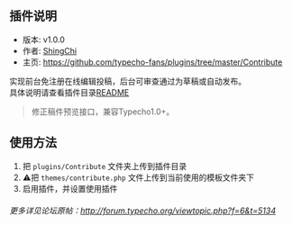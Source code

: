 ## 插件说明 ##

 - 版本: v1.0.0
 - 作者: [ShingChi](https://github.com/shingchi)
 - 主页: <https://github.com/typecho-fans/plugins/tree/master/Contribute>

实现前台免注册在线编辑投稿，后台可审查通过为草稿或自动发布。  
具体说明请查看插件目录[README](/plugins/Contribute/README.md)

 > 修正稿件预览接口，兼容Typecho1.0+。

## 使用方法 ##

 1. 把 `plugins/Contribute` 文件夹上传到插件目录
 2. :warning:把 `themes/contribute.php` 文件上传到当前使用的模板文件夹下
 3. 启用插件，并设置使用插件

###### 更多详见论坛原帖：http://forum.typecho.org/viewtopic.php?f=6&t=5134